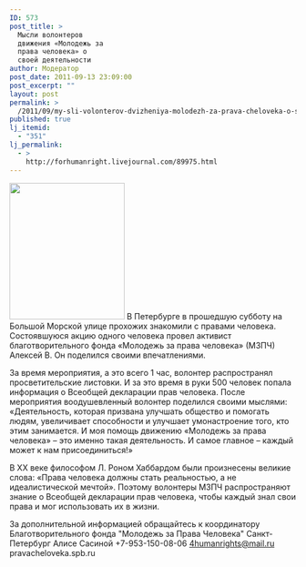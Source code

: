 ```yaml
---
ID: 573
post_title: >
  Мысли волонтеров
  движения «Молодежь за
  права человека» о
  своей деятельности
author: Модератор
post_date: 2011-09-13 23:09:00
post_excerpt: ""
layout: post
permalink: >
  /2011/09/my-sli-volonterov-dvizheniya-molodezh-za-prava-cheloveka-o-svoej-deyatel-nosti.html
published: true
lj_itemid:
  - "351"
lj_permalink:
  - >
    http://forhumanright.livejournal.com/89975.html
---
```

<a href="http://pics.livejournal.com/forhumanright/pic/00008r2h/"><img src="http://pics.livejournal.com/forhumanright/pic/00008r2h" width="202" height="240" border='0'/></a> В Петербурге в прошедшую субботу на Большой Морской улице прохожих знакомили с правами человека. Состоявшуюся акцию одного человека провел активист благотворительного фонда «Молодежь за права человека» (МЗПЧ) Алексей В. Он поделился своими впечатлениями.

За время мероприятия, а это всего 1 час, волонтер распространял просветительские листовки. И за это время в руки 500 человек попала информация о Всеобщей декларации прав человека. После мероприятия воодушевленный волонтер поделился своими мыслями: «Деятельность, которая призвана улучшать общество и помогать людям, увеличивает способности и улучшает умонастроение того, кто этим занимается. И моя помощь движению «Молодежь за права человека» – это именно такая деятельность. И самое главное – каждый может к нам присоединиться!»

В ХХ веке философом Л. Роном Хаббардом были произнесены великие слова: «Права человека должны стать реальностью, а не идеалистической мечтой». Поэтому волонтеры МЗПЧ распространяют знание о Всеобщей декларации прав человека, чтобы каждый знал свои права и мог использовать их в жизни.

За дополнительной информацией обращайтесь к координатору 
Благотворительного фонда "Молодежь за Права Человека" Санкт-Петербург 
Алисе Сасиной
+7-953-150-08-06 
4humanrights@mail.ru
pravacheloveka.spb.ru